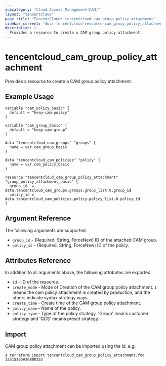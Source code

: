 ```yaml
---
subcategory: "Cloud Access Management(CAM)"
layout: "tencentcloud"
page_title: "TencentCloud: tencentcloud_cam_group_policy_attachment"
sidebar_current: "docs-tencentcloud-resource-cam_group_policy_attachment"
description: |-
  Provides a resource to create a CAM group policy attachment.
---
```


# tencentcloud_cam_group_policy_attachment

Provides a resource to create a CAM group policy attachment.

## Example Usage

```hcl
variable "cam_policy_basic" {
  default = "keep-cam-policy"
}

variable "cam_group_basic" {
  default = "keep-cam-group"
}

data "tencentcloud_cam_groups" "groups" {
  name = var.cam_group_basic
}

data "tencentcloud_cam_policies" "policy" {
  name = var.cam_policy_basic
}

resource "tencentcloud_cam_group_policy_attachment" "group_policy_attachment_basic" {
  group_id  = data.tencentcloud_cam_groups.groups.group_list.0.group_id
  policy_id = data.tencentcloud_cam_policies.policy.policy_list.0.policy_id
}
```

## Argument Reference

The following arguments are supported:

* `group_id` - (Required, String, ForceNew) ID of the attached CAM group.
* `policy_id` - (Required, String, ForceNew) ID of the policy.

## Attributes Reference

In addition to all arguments above, the following attributes are exported:

* `id` - ID of the resource.
* `create_mode` - Mode of Creation of the CAM group policy attachment. `1` means the cam policy attachment is created by production, and the others indicate syntax strategy ways.
* `create_time` - Create time of the CAM group policy attachment.
* `policy_name` - Name of the policy.
* `policy_type` - Type of the policy strategy. 'Group' means customer strategy and 'QCS' means preset strategy.



## Import

CAM group policy attachment can be imported using the id, e.g.

```
$ terraform import tencentcloud_cam_group_policy_attachment.foo 12515263#26800353
```

